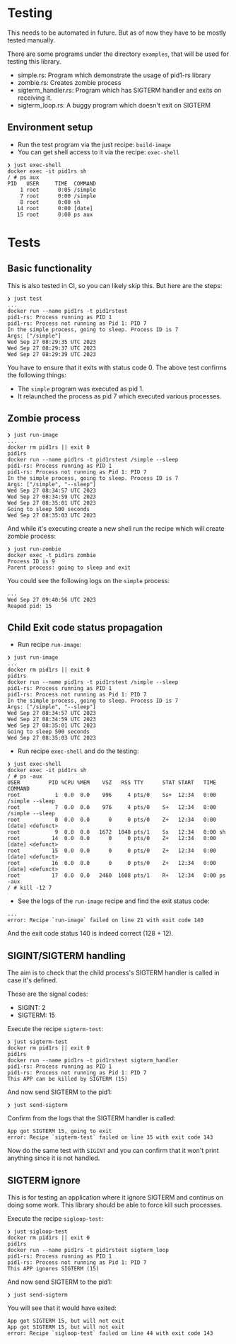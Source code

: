 # Testing

This needs to be automated in future. But as of now they have to be
mostly tested manually.

There are some programs under the directory `examples`, that will be
used for testing this library.

- simple.rs: Program which demonstrate the usage of pid1-rs library
- zombie.rs: Creates zombie process
- sigterm_handler.rs: Program which has SIGTERM handler and exits on receiving it.
- sigterm_loop.rs: A buggy program which doesn't exit on SIGTERM


## Environment setup

- Run the test program via the just recipe: `build-image`
- You can get shell access to it via the recipe: `exec-shell`

``` shellsession
❯ just exec-shell
docker exec -it pid1rs sh
/ # ps aux
PID   USER     TIME  COMMAND
    1 root      0:05 /simple
    7 root      0:00 /simple
    8 root      0:00 sh
   14 root      0:00 [date]
   15 root      0:00 ps aux
```

# Tests

## Basic functionality

This is also tested in CI, so you can likely skip this. But here are the steps:

``` shellsession
❯ just test
...
docker run --name pid1rs -t pid1rstest
pid1-rs: Process running as PID 1
pid1-rs: Process not running as Pid 1: PID 7
In the simple process, going to sleep. Process ID is 7
Args: ["/simple"]
Wed Sep 27 08:29:35 UTC 2023
Wed Sep 27 08:29:37 UTC 2023
Wed Sep 27 08:29:39 UTC 2023
```

You have to ensure that it exits with status code 0. The above test
confirms the following things:

- The `simple` program was executed as pid 1.
- It relaunched the process as pid 7 which executed various processes.

## Zombie process

``` shellsession
❯ just run-image
...
docker rm pid1rs || exit 0
pid1rs
docker run --name pid1rs -t pid1rstest /simple --sleep
pid1-rs: Process running as PID 1
pid1-rs: Process not running as Pid 1: PID 7
In the simple process, going to sleep. Process ID is 7
Args: ["/simple", "--sleep"]
Wed Sep 27 08:34:57 UTC 2023
Wed Sep 27 08:34:59 UTC 2023
Wed Sep 27 08:35:01 UTC 2023
Going to sleep 500 seconds
Wed Sep 27 08:35:03 UTC 2023
```

And while it's executing create a new shell run the recipe which will
create zombie process:

``` shellsession
❯ just run-zombie
docker exec -t pid1rs zombie
Process ID is 9
Parent process: going to sleep and exit
```

You could see the following logs on the `simple` process:

``` shellsession
...
Wed Sep 27 09:40:56 UTC 2023
Reaped pid: 15
```

## Child Exit code status propagation

- Run recipe `run-image`:

``` shellsession
❯ just run-image
...
docker rm pid1rs || exit 0
pid1rs
docker run --name pid1rs -t pid1rstest /simple --sleep
pid1-rs: Process running as PID 1
pid1-rs: Process not running as Pid 1: PID 7
In the simple process, going to sleep. Process ID is 7
Args: ["/simple", "--sleep"]
Wed Sep 27 08:34:57 UTC 2023
Wed Sep 27 08:34:59 UTC 2023
Wed Sep 27 08:35:01 UTC 2023
Going to sleep 500 seconds
Wed Sep 27 08:35:03 UTC 2023
```

- Run recipe `exec-shell` and do the testing:

``` shellsession
❯ just exec-shell
docker exec -it pid1rs sh
/ # ps -aux
USER         PID %CPU %MEM    VSZ   RSS TTY      STAT START   TIME COMMAND
root           1  0.0  0.0    996     4 pts/0    Ss+  12:34   0:00 /simple --sleep
root           7  0.0  0.0    976     4 pts/0    S+   12:34   0:00 /simple --sleep
root           8  0.0  0.0      0     0 pts/0    Z+   12:34   0:00 [date] <defunct>
root           9  0.0  0.0   1672  1048 pts/1    Ss   12:34   0:00 sh
root          14  0.0  0.0      0     0 pts/0    Z+   12:34   0:00 [date] <defunct>
root          15  0.0  0.0      0     0 pts/0    Z+   12:34   0:00 [date] <defunct>
root          16  0.0  0.0      0     0 pts/0    Z+   12:34   0:00 [date] <defunct>
root          17  0.0  0.0   2460  1608 pts/1    R+   12:34   0:00 ps -aux
/ # kill -12 7
```

- See the logs of the `run-image` recipe and find the exit status
  code:

``` shellsession
...
error: Recipe `run-image` failed on line 21 with exit code 140
```

And the exit code status 140 is indeed correct (128 + 12).

## SIGINT/SIGTERM handling

The aim is to check that the child process's SIGTERM handler is called
in case it's defined.

These are the signal codes:

- SIGINT: 2
- SIGTERM: 15

Execute the recipe `sigterm-test`:

``` shellsession
❯ just sigterm-test
docker rm pid1rs || exit 0
pid1rs
docker run --name pid1rs -t pid1rstest sigterm_handler
pid1-rs: Process running as PID 1
pid1-rs: Process not running as Pid 1: PID 7
This APP can be killed by SIGTERM (15)
```

And now send SIGTERM to the pid1:

``` shellsession
❯ just send-sigterm
```

Confirm from the logs that the SIGTERM handler is called:

``` shellsession
App got SIGTERM 15, going to exit
error: Recipe `sigterm-test` failed on line 35 with exit code 143
```

Now do the same test with `SIGINT` and you can confirm that it won't
print anything since it is not handled.

## SIGTERM ignore

This is for testing an application where it ignore SIGTERM and
continus on doing some work. This library should be able to force kill
such processes.

Execute the recipe `sigloop-test`:

``` shellsession
❯ just sigloop-test
docker rm pid1rs || exit 0
pid1rs
docker run --name pid1rs -t pid1rstest sigterm_loop
pid1-rs: Process running as PID 1
pid1-rs: Process not running as Pid 1: PID 7
This APP ignores SIGTERM (15)
```

And now send SIGTERM to the pid1:

``` shellsession
❯ just send-sigterm
```

You will see that it would have exited:

``` shellsession
App got SIGTERM 15, but will not exit
App got SIGTERM 15, but will not exit
error: Recipe `sigloop-test` failed on line 44 with exit code 143
```
